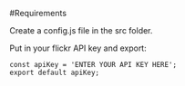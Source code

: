#Requirements

Create a config.js file in the src folder.

Put in your flickr API key and export:

```
const apiKey = 'ENTER YOUR API KEY HERE';
export default apiKey;
```
